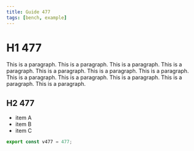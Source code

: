 ```yaml
---
title: Guide 477
tags: [bench, example]
---
```


# H1 477

This is a paragraph. This is a paragraph. This is a paragraph. This is a paragraph. This is a paragraph. This is a paragraph. This is a paragraph. This is a paragraph. This is a paragraph. This is a paragraph. This is a paragraph. This is a paragraph. 

## H2 477

- item A
- item B
- item C

```ts
export const v477 = 477;
```